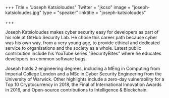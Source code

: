 +++
Title = "Joseph Katsioloudes"
Twitter = "jkcso"
image = "joseph-katsioloudes.jpg"
type = "speaker"
linktitle = "joseph-katsioloudes"

+++

Joseph Katsioloudes makes cyber security easy for developers as part of his role at GitHub Security Lab. He chose this career path because cyber was his own way, from a very young age, to provide ethical and dedicated service to organisations and the society as a whole. Latest public contribution include his YouTube series "SecurityBites" where he educates developers on common software bugs.

Joseph holds 2 engineering degrees, including a MEng in Computing from Imperial College London and a MSc in Cyber Security Engineering from the University of Warwick. Other highlights include a zero-day vulnerability for a Top 10 Cryptocurrency in 2018, the Final of International Innovation Awards in 2016, and Open-source contributions to Intelligence & Blockchain.
